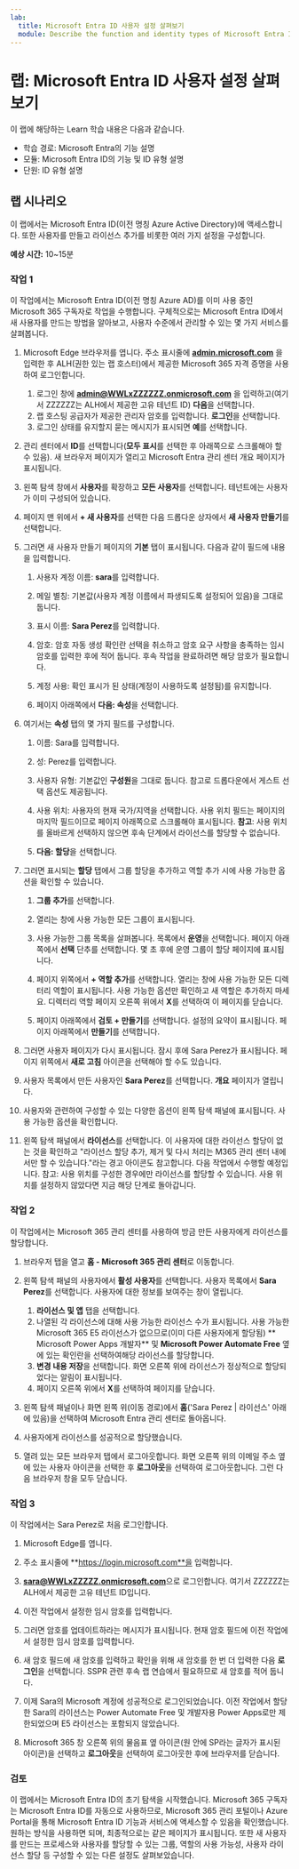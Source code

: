 ```yaml
---
lab:
  title: Microsoft Entra ID 사용자 설정 살펴보기
  module: Describe the function and identity types of Microsoft Entra ID
---
```


# 랩: Microsoft Entra ID 사용자 설정 살펴보기

이 랩에 해당하는 Learn 학습 내용은 다음과 같습니다.

- 학습 경로: Microsoft Entra의 기능 설명
- 모듈: Microsoft Entra ID의 기능 및 ID 유형 설명
- 단원: ID 유형 설명

## 랩 시나리오

이 랩에서는 Microsoft Entra ID(이전 명칭 Azure Active Directory)에 액세스합니다.  또한 사용자를 만들고 라이선스 추가를 비롯한 여러 가지 설정을 구성합니다.  

**예상 시간:** 10~15분

### 작업 1

이 작업에서는 Microsoft Entra ID(이전 명칭 Azure AD)를 이미 사용 중인 Microsoft 365 구독자로 작업을 수행합니다.  구체적으로는 Microsoft Entra ID에서 새 사용자를 만드는 방법을 알아보고, 사용자 수준에서 관리할 수 있는 몇 가지 서비스를 살펴봅니다.

1. Microsoft Edge 브라우저를 엽니다. 주소 표시줄에 **[admin.microsoft.com](https://admin.microsoft.com)** 을 입력한 후 ALH(권한 있는 랩 호스터)에서 제공한 Microsoft 365 자격 증명을 사용하여 로그인합니다.
    1. 로그인 창에 **admin@WWLxZZZZZZ.onmicrosoft.com** 을 입력하고(여기서 ZZZZZZ는 ALH에서 제공한 고유 테넌트 ID) **다음**을 선택합니다.
    1. 랩 호스팅 공급자가 제공한 관리자 암호를 입력합니다. **로그인**을 선택합니다.
    1. 로그인 상태를 유지할지 묻는 메시지가 표시되면 **예**를 선택합니다.

1. 관리 센터에서 **ID**를 선택합니다(**모두 표시**를 선택한 후 아래쪽으로 스크롤해야 할 수 있음).  새 브라우저 페이지가 열리고 Microsoft Entra 관리 센터 개요 페이지가 표시됩니다.

1. 왼쪽 탐색 창에서 **사용자**를 확장하고 **모든 사용자**를 선택합니다. 테넌트에는 사용자가 이미 구성되어 있습니다.

1. 페이지 맨 위에서 **+ 새 사용자**를 선택한 다음 드롭다운 상자에서 **새 사용자 만들기**를 선택합니다.

1. 그러면 새 사용자 만들기 페이지의 **기본** 탭이 표시됩니다. 다음과 같이 필드에 내용을 입력합니다.
    1. 사용자 계정 이름: **sara**를 입력합니다.

    1. 메일 별칭: 기본값(사용자 계정 이름에서 파생되도록 설정되어 있음)을 그대로 둡니다.

    1. 표시 이름: **Sara Perez**를 입력합니다.

    1. 암호: 암호 자동 생성 확인란 선택을 취소하고 암호 요구 사항을 충족하는 임시 암호를 입력한 후에 적어 둡니다. 후속 작업을 완료하려면 해당 암호가 필요합니다.

    1. 계정 사용: 확인 표시가 된 상태(계정이 사용하도록 설정됨)를 유지합니다.

    1. 페이지 아래쪽에서 **다음: 속성**을 선택합니다.

1. 여기서는 **속성** 탭의 몇 가지 필드를 구성합니다.

    1. 이름: Sara를 입력합니다.

    1. 성: Perez를 입력합니다.

    1. 사용자 유형: 기본값인 **구성원**을 그대로 둡니다. 참고로 드롭다운에서 게스트 선택 옵션도 제공됩니다.

    1. 사용 위치: 사용자의 현재 국가/지역을 선택합니다.  사용 위치 필드는 페이지의 마지막 필드이므로 페이지 아래쪽으로 스크롤해야 표시됩니다.  **참고**: 사용 위치를 올바르게 선택하지 않으면 후속 단계에서 라이선스를 할당할 수 없습니다.

    1. **다음: 할당**을 선택합니다.

1. 그러면 표시되는 **할당** 탭에서 그룹 할당을 추가하고 역할 추가 시에 사용 가능한 옵션을 확인할 수 있습니다.

    1. **그룹 추가**를 선택합니다.

    1. 열리는 창에 사용 가능한 모든 그룹이 표시됩니다.  

    1. 사용 가능한 그룹 목록을 살펴봅니다.  목록에서 **운영**을 선택합니다.  페이지 아래쪽에서 **선택** 단추를 선택합니다.  몇 초 후에 운영 그룹이 할당 페이지에 표시됩니다.

    1. 페이지 위쪽에서 **+ 역할 추가**를 선택합니다.  열리는 창에 사용 가능한 모든 디렉터리 역할이 표시됩니다.  사용 가능한 옵션만 확인하고 새 역할은 추가하지 마세요.  디렉터리 역할 페이지 오른쪽 위에서 **X**를 선택하여 이 페이지를 닫습니다.
    1. 페이지 아래쪽에서 **검토 + 만들기**를 선택합니다. 설정의 요약이 표시됩니다.  페이지 아래쪽에서 **만들기**를 선택합니다.

1. 그러면 사용자 페이지가 다시 표시됩니다.  잠시 후에 Sara Perez가 표시됩니다.  페이지 위쪽에서 **새로 고침** 아이콘을 선택해야 할 수도 있습니다.

1. 사용자 목록에서 만든 사용자인 **Sara Perez**를 선택합니다.  **개요** 페이지가 열립니다.

1. 사용자와 관련하여 구성할 수 있는 다양한 옵션이 왼쪽 탐색 패널에 표시됩니다. 사용 가능한 옵션을 확인합니다.

1. 왼쪽 탐색 패널에서 **라이선스**를 선택합니다.  이 사용자에 대한 라이선스 할당이 없는 것을 확인하고 "라이선스 할당 추가, 제거 및 다시 처리는 M365 관리 센터 내에서만 할 수 있습니다."라는 경고 아이콘도 참고합니다.  다음 작업에서 수행할 예정입니다.  참고: 사용 위치를 구성한 경우에만 라이선스를 할당할 수 있습니다. 사용 위치를 설정하지 않았다면 지금 해당 단계로 돌아갑니다.

### 작업 2

이 작업에서는 Microsoft 365 관리 센터를 사용하여 방금 만든 사용자에게 라이선스를 할당합니다.

1. 브라우저 탭을 열고 **홈 - Microsoft 365 관리 센터**로 이동합니다.

1. 왼쪽 탐색 패널의 사용자에서 **활성 사용자**를 선택합니다.  사용자 목록에서 **Sara Perez**를 선택합니다.  사용자에 대한 정보를 보여주는 창이 열립니다.  

    1. **라이선스 및 앱** 탭을 선택합니다.
    1. 나열된 각 라이선스에 대해 사용 가능한 라이선스 수가 표시됩니다.  사용 가능한 Microsoft 365 E5 라이선스가 없으므로(이미 다른 사용자에게 할당됨) ** Microsoft Power Apps 개발자** 및 **Microsoft Power Automate Free** 옆에 있는 확인란을 선택하여해당 라이선스를 할당합니다.
    1. **변경 내용 저장**을 선택합니다. 화면 오른쪽 위에 라이선스가 정상적으로 할당되었다는 알림이 표시됩니다.
    1. 페이지 오른쪽 위에서 **X**를 선택하여 페이지를 닫습니다.

1. 왼쪽 탐색 패널이나 화면 왼쪽 위(이동 경로)에서 **홈**('Sara Perez | 라이선스' 아래에 있음)을 선택하여 Microsoft Entra 관리 센터로 돌아옵니다.

1. 사용자에게 라이선스를 성공적으로 할당했습니다.

1. 열려 있는 모든 브라우저 탭에서 로그아웃합니다. 화면 오른쪽 위의 이메일 주소 옆에 있는 사용자 아이콘을 선택한 후 **로그아웃**을 선택하여 로그아웃합니다. 그런 다음 브라우저 창을 모두 닫습니다.

### 작업 3

이 작업에서는 Sara Perez로 처음 로그인합니다.

1. Microsoft Edge를 엽니다.

2. 주소 표시줄에 **https://login.microsoft.com**을 입력합니다.

3. **sara@WWLxZZZZZ.onmicrosoft.com**으로 로그인합니다. 여기서 ZZZZZZ는 ALH에서 제공한 고유 테넌트 ID입니다.
4. 이전 작업에서 설정한 임시 암호를 입력합니다.

5. 그러면 암호를 업데이트하라는 메시지가 표시됩니다. 현재 암호 필드에 이전 작업에서 설정한 임시 암호를 입력합니다.

6. 새 암호 필드에 새 암호를 입력하고 확인을 위해 새 암호를 한 번 더 입력한 다음 **로그인**을 선택합니다.  SSPR 관련 후속 랩 연습에서 필요하므로 새 암호를 적어 둡니다.

7. 이제 Sara의 Microsoft 계정에 성공적으로 로그인되었습니다.  이전 작업에서 할당한 Sara의 라이선스는 Power Automate Free 및 개발자용 Power Apps로만 제한되었으며 E5 라이선스는 포함되지 않았습니다.

8. Microsoft 365 창 오른쪽 위의 물음표 옆 아이콘(원 안에 SP라는 글자가 표시된 아이콘)을 선택하고 **로그아웃**을 선택하여 로그아웃한 후에 브라우저를 닫습니다.

### 검토

이 랩에서는 Microsoft Entra ID의 초기 탐색을 시작했습니다. Microsoft 365 구독자는 Microsoft Entra ID를 자동으로 사용하므로, Microsoft 365 관리 포털이나 Azure Portal을 통해 Microsoft Entra ID 기능과 서비스에 액세스할 수 있음을 확인했습니다.  원하는 방식을 사용하면 되며, 최종적으로는 같은 페이지가 표시됩니다.  또한 새 사용자를 만드는 프로세스와 사용자를 할당할 수 있는 그룹, 역할의 사용 가능성, 사용자 라이선스 할당 등 구성할 수 있는 다른 설정도 살펴보았습니다.
